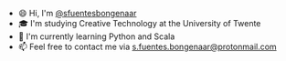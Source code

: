 - :smile: Hi, I'm [@sfuentesbongenaar](https://github.com/sfuentesbongenaar)
- :mortar_board: I'm studying Creative Technology at the University of Twente
- :star2: I'm currently learning Python and Scala
- :mailbox: Feel free to contact me via [s.fuentes.bongenaar@protonmail.com](mailto:s.fuentes.bongenaar@protonmail.com)
